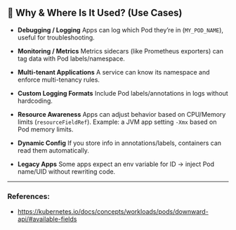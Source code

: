 
## 🔹 Why & Where Is It Used? (Use Cases)

* **Debugging / Logging**
  Apps can log which Pod they’re in (`MY_POD_NAME`), useful for troubleshooting.

* **Monitoring / Metrics**
  Metrics sidecars (like Prometheus exporters) can tag data with Pod labels/namespace.

* **Multi-tenant Applications**
  A service can know its namespace and enforce multi-tenancy rules.

* **Custom Logging Formats**
  Include Pod labels/annotations in logs without hardcoding.

* **Resource Awareness**
  Apps can adjust behavior based on CPU/Memory limits (`resourceFieldRef`).
  Example: a JVM app setting `-Xmx` based on Pod memory limits.

* **Dynamic Config**
  If you store info in annotations/labels, containers can read them automatically.

* **Legacy Apps**
  Some apps expect an env variable for ID → inject Pod name/UID without rewriting code.

---

### References:
- https://kubernetes.io/docs/concepts/workloads/pods/downward-api/#available-fields
